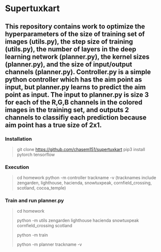 # Supertuxkart
## This repository contains work to optimize the hyperparameters of the size of training set of images (utils.py), the step size of training (utils.py), the number of layers in the deep learning network (planner.py), the kernel sizes (planner.py), and the size of input/output channels (planner.py). Controller.py is a simple python controller which has the aim point as input, but planner.py learns to predict the aim point as input. The input to planner.py is size 3 for each of the R,G,B channels in the colored images in the training set, and outputs 2 channels to classifiy each prediction because aim point has a true size of 2x1.
### Installation
> git clone https://github.com/chasem151/supertuxkart
> pip3 install pytorch tensorflow
### Execution
> cd homework
> python -m controller trackname -v 
(tracknames include zengarden, lighthouse, hacienda, snowtuxpeak, cornfield_crossing, scotland, cocoa_temple)
### Train and run planner.py
> cd homework
> 
> python -m utils zengarden lighthouse hacienda snowtuxpeak cornfield_crossing scotland 
> 
> python -m train
> 
> python -m planner trackname -v
